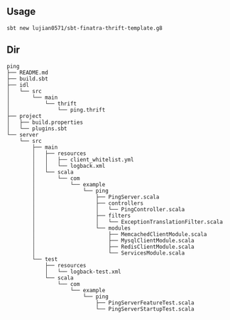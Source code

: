 

## Usage

```sbt new lujian0571/sbt-finatra-thrift-template.g8```



## Dir 
```
ping
├── README.md
├── build.sbt
├── idl
│   └── src
│       └── main
│           └── thrift
│               └── ping.thrift
├── project
│   ├── build.properties
│   └── plugins.sbt
└── server
    └── src
        ├── main
        │   ├── resources
        │   │   ├── client_whitelist.yml
        │   │   └── logback.xml
        │   └── scala
        │       └── com
        │           └── example
        │               └── ping
        │                   ├── PingServer.scala
        │                   ├── controllers
        │                   │   └── PingController.scala
        │                   ├── filters
        │                   │   └── ExceptionTranslationFilter.scala
        │                   └── modules
        │                       ├── MemcachedClientModule.scala
        │                       ├── MysqlClientModule.scala
        │                       ├── RedisClientModule.scala
        │                       └── ServicesModule.scala
        └── test
            ├── resources
            │   └── logback-test.xml
            └── scala
                └── com
                    └── example
                        └── ping
                            ├── PingServerFeatureTest.scala
                            └── PingServerStartupTest.scala
```
